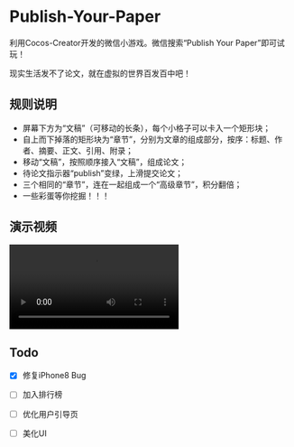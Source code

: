 # Publish-Your-Paper
利用Cocos-Creator开发的微信小游戏。微信搜索“Publish Your Paper”即可试玩！

现实生活发不了论文，就在虚拟的世界百发百中吧！

## 规则说明
- 屏幕下方为“文稿”（可移动的长条），每个小格子可以卡入一个矩形块；
- 自上而下掉落的矩形块为“章节”，分别为文章的组成部分，按序：标题、作者、摘要、正文、引用、附录；
- 移动“文稿”，按照顺序接入“文稿”，组成论文；
- 待论文指示器“publish”变绿，上滑提交论文；
- 三个相同的“章节”，连在一起组成一个“高级章节”，积分翻倍；
- 一些彩蛋等你挖掘！！！

## 演示视频

<video src="https://raw.githubusercontent.com/2448845600/Publish-Your-Paper/master/demo.mp4"></video>

## Todo
- [x] 修复iPhone8 Bug
- [ ] 加入排行榜
- [ ] 优化用户引导页
- [ ] 美化UI

